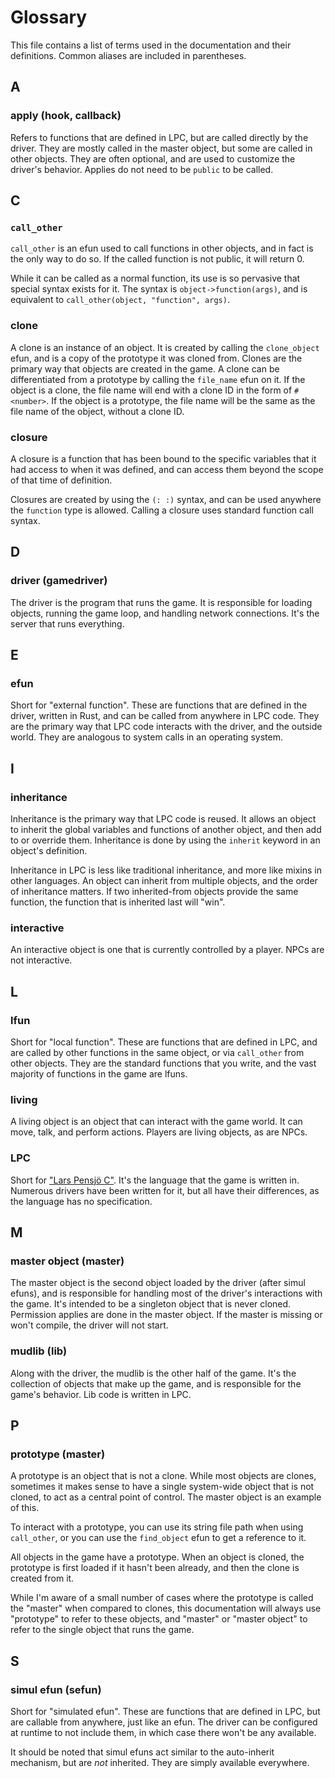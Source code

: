 # Glossary

This file contains a list of terms used in the documentation and their definitions.
Common aliases are included in parentheses.

## A

### apply (hook, callback)

Refers to functions that are defined in LPC, but are called directly by the driver. 
They are mostly called in the master object, but some are called in other objects.
They are often optional, and are used to customize the driver's behavior.
Applies do not need to be `public` to be called.

## C

### `call_other`

`call_other` is an efun used to call functions in other objects, and in fact is the only
way to do so. If the called function is not public, it will return 0.

While it can be called as a normal function, its use is so pervasive that 
special syntax exists for it. The syntax is `object->function(args)`, 
and is equivalent to `call_other(object, "function", args)`.

### clone

A clone is an instance of an object. It is created by calling the `clone_object` efun,
and is a copy of the prototype it was cloned from. Clones are the primary way that objects
are created in the game. A clone can be differentiated from a prototype by calling the
`file_name` efun on it. If the object is a clone, the file name will end with a clone ID
in the form of `#<number>`. If the object is a prototype, the file name will be the same
as the file name of the object, without a clone ID.

### closure

A closure is a function that has been bound to the specific variables that it had
access to when it was defined, and can access them beyond the scope of that
time of definition.

Closures are created by using the `(: :)` syntax, and can be used anywhere 
the `function` type is allowed. Calling a closure uses standard function call syntax.

## D

### driver (gamedriver)

The driver is the program that runs the game. It is responsible for loading
objects, running the game loop, and handling network connections. It's the server
that runs everything.

## E

### efun

Short for "external function". These are functions that are defined in the driver,
written in Rust, and can be called from anywhere in LPC code. They are the primary way
that LPC code interacts with the driver, and the outside world. They are analogous
to system calls in an operating system.

## I

### inheritance

Inheritance is the primary way that LPC code is reused. It allows an object to
inherit the global variables and functions of another object, and then add to or
override them. Inheritance is done by using the `inherit` keyword in an object's
definition.

Inheritance in LPC is less like traditional inheritance, and more like mixins in
other languages. An object can inherit from multiple objects, and the order of
inheritance matters. If two inherited-from objects provide the same function,
the function that is inherited last will "win".

### interactive

An interactive object is one that is currently controlled by a player. NPCs
are not interactive.

## L

### lfun

Short for "local function". These are functions that are defined in LPC, and are
called by other functions in the same object, or via `call_other` from other
objects. They are the standard functions that you write, and the vast majority of
functions in the game are lfuns.

### living

A living object is an object that can interact with the game world. It can move,
talk, and perform actions. Players are living objects, as are NPCs.

### LPC

Short for ["Lars Pensjö C"](https://en.wikipedia.org/wiki/LPMud).
It's the language that the game is written in. Numerous drivers have been
written for it, but all have their differences, as the language has no
specification.

## M

### master object (master)

The master object is the second object loaded by the driver (after simul efuns),
and is responsible for handling most of the driver's interactions with the game.
It's intended to be a singleton object that is never cloned. Permission applies
are done in the master object.
If the master is missing or won't compile, the driver will not start.

### mudlib (lib)

Along with the driver, the mudlib is the other half of the game. It's the
collection of objects that make up the game, and is responsible for the
game's behavior. Lib code is written in LPC.

## P

### prototype (master)

A prototype is an object that is not a clone. While most objects are clones,
sometimes it makes sense to have a single system-wide object that is not cloned,
to act as a central point of control. The master object is an example of this.

To interact with a prototype, you can use its string file path when using
`call_other`, or you can use the `find_object` efun to get a reference to it.

All objects in the game have a prototype. When an object is cloned, the prototype
is first loaded if it hasn't been already, and then the clone is created from it.

While I'm aware of a small number of cases where the prototype is called the "master"
when compared to clones, this documentation will always use "prototype" to refer to
these objects, and "master" or "master object" to refer to the single object that
runs the game.

## S

### simul efun (sefun)

Short for "simulated efun". These are functions that are defined in LPC, but are
callable from anywhere, just like an efun. The driver can be configured at runtime
to not include them, in which case there won't be any available.

It should be noted that simul efuns act similar to the auto-inherit mechanism, but
are _not_ inherited. They are simply available everywhere.
